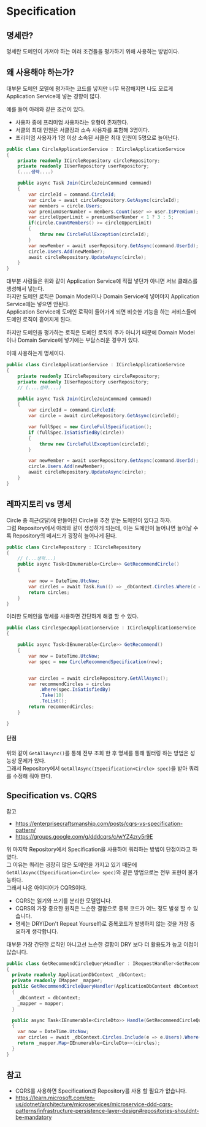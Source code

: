 # Specification

## 명세란?
명세란 도메인이 가져야 하는 여러 조건들을 평가하기 위해 사용하는 방법이다.

## 왜 사용해야 하는가?

대부분 도메인 모델에 평가하는 코드를 넣지만 너무 복잡해지면 나도 모르게 Application Service에 넣는 경향이 많다.

예를 들어 아래와 같은 조건이 있다.

* 사용자 중에 프리미엄 사용자라는 유형이 존재한다.
* 서클의 최대 인원은 서클장과 소속 사용자를 포함해 3명이다.
* 프리미엄 사용자가 1명 이상 소속된 서클은 최대 인원이 5명으로 늘어난다.

```cs
public class CircleApplicationService : ICircleApplicationService
{
    private readonly ICircleRepository circleRepository;
    private readonly IUserRepository userRepository;
    (....생략....)

    public async Task Join(CircleJoinCommand command)
    {
        var circleId = command.CircleId;
        var circle = await circleRepository.GetAsync(circleId);
        var members = circle.Users;
        var premiumUserNumber = members.Count(user => user.IsPremium);
        var circleUpperLimit = premiumUserNumber < 1 ? 3 : 5;
        if(circle.CountMembers() >= circleUpperLimit)
        {
            throw new CircleFullException(circleId);
        }
        var newMember = await userRepository.GetAsync(command.UserId);
        circle.Users.Add(newMember);
        await circleRepository.UpdateAsync(circle);
    }
}
```
대부분 사람들은 위와 같이 Application Service에 직접 넣던가 아니면 서브 클래스를 생성해서 넣는다.  
하지만 도메인 로직은 Domain Model이나 Domain Service에 넣어야지 Application Service에는 넣으면 안된다.  
Application Service에 도메인 로직이 들어가게 되면 비슷한 기능을 하는 서비스들에 도메인 로직이 흩어지게 된다.  

하지만 도메인을 평가하는 로직은 도메인 로직의 주가 아니기 때문에 Domain Model이나 Domain Service에 넣기에는 부담스러운 경우가 있다.

이때 사용하는게 명세이다.

```cs
public class CircleApplicationService : ICircleApplicationService
{
    private readonly ICircleRepository circleRepository;
    private readonly IUserRepository userRepository;
    // (....생략....)

    public async Task Join(CircleJoinCommand command)
    {
        var circleId = command.CircleId;
        var circle = await circleRepository.GetAsync(circleId);

        var fullSpec = new CircleFullSpecification();
        if (fullSpec.IsSatisfiedBy(circle))
        {
            throw new CircleFullException(circleId);
        }

        var newMember = await userRepository.GetAsync(command.UserId);
        circle.Users.Add(newMember);
        await circleRepository.UpdateAsync(circle);
    }
}
```


## 레파지토리 vs 명세

Circle 중 최근(2달)에 만들어진 Circle을 추천 받는 도메인이 있다고 하자.  
그럼 Repository에서 아래와 같이 생성하게 되는데, 이는 도메인이 늘어나면 늘어날 수록 Repository의 메서드가 굉장히 늘어나게 된다.

```cs
public class CircleRepository : ICircleRepository
{
    // (...생략...)
    public async Task<IEnumerable<Circle>> GetRecommendCircle()
    {

        var now = DateTime.UtcNow;
        var circles = await Task.Run(() => _dbContext.Circles.Where(c => c.Created > now.AddMonths(-2)).Take(10).ToList());
        return circles;
    }
}
```


이러한 도메인을 명세를 사용하면 간단하게 해결 할 수 있다.

```cs
public class CircleSpecApplicationService : ICircleApplicationService
{

    public async Task<IEnumerable<Circle>> GetRecommend()
    { 
        var now = DateTime.UtcNow;
        var spec = new CircleRecommendSpecification(now);


        var circles = await circleRepository.GetAllAsync();
        var recommendCircles = circles
            .Where(spec.IsSatisfiedBy)
            .Take(10)
            .ToList();
        return recommendCircles;
    }

}
```


#### 단점

위와 같이 `GetAllAsync()`를 통해 전부 조회 한 후 명세를 통해 필터링 하는 방법은 성능상 문제가 있다.  
그래서 Repository에서 `GetAllAsync(ISpecification<Circle> spec)`을 받아 쿼리를 수정해 줘야 한다.


## Specification vs. CQRS

참고

* https://enterprisecraftsmanship.com/posts/cqrs-vs-specification-pattern/
* https://groups.google.com/g/dddcqrs/c/wYZ4zry5r9E


위 마지막 Repository에서 Specification을 사용하여 쿼리하는 방법이 단점이라고 하였다.  
그 이유는 쿼리는 굉장히 많은 도메인을 가지고 있기 때문에 `GetAllAsync(ISpecification<Circle> spec)`와 같은 방법으로는 전부 표현이 불가능하다.  
그래서 나온 아이디어가 CQRS이다.


* CQRS는 읽기와 쓰기를 분리한 모델입니다.  
* CQRS의 가장 중요한 원칙은 느슨한 결합으로 중복 코드가 어느 정도 발생 할 수 있습니다.  
* 명세는 DRY(Don't Repeat Yourself)로 중복코드가 발생하지 않는 것을 가장 중요하게 생각합니다.  

대부분 가장 간단한 로직인 아니고선 느슨한 결합이 DRY 보다 더 활용도가 높고 이점이 많습니다.

```cs
public class GetRecommendCircleQueryHandler : IRequestHandler<GetRecommendCircleQuery, IEnumerable<CircleDto>>
{
  private readonly ApplicationDbContext _dbContext;
  private readonly IMapper _mapper;
  public GetRecommendCircleQueryHandler(ApplicationDbContext dbContext, IMapper mapper)
  {
    _dbContext = dbContext;
    _mapper = mapper;
  }

  public async Task<IEnumerable<CircleDto>> Handle(GetRecommendCircleQuery request, CancellationToken cancellationToken)
  {
    var now = DateTime.UtcNow;
    var circles = await _dbContext.Circles.Include(e => e.Users).Where(e => e.Created > now.AddMonths(-2)).Take(10).OrderBy(_ => _.Id).ToListAsync();
    return _mapper.Map<IEnumerable<CircleDto>>(circles);
  }
}
```


## 참고


* CQRS를 사용하면 Specification과 Repository를 사용 할 필요가 없습니다.
* https://learn.microsoft.com/en-us/dotnet/architecture/microservices/microservice-ddd-cqrs-patterns/infrastructure-persistence-layer-design#repositories-shouldnt-be-mandatory